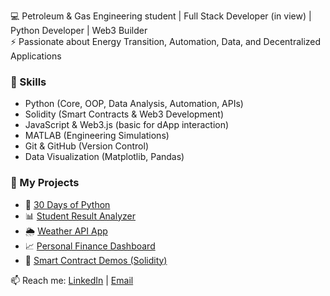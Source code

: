 💻 Petroleum & Gas Engineering student | Full Stack Developer (in view) | Python Developer | Web3 Builder  
⚡ Passionate about Energy Transition, Automation, Data, and Decentralized Applications  

### 🚀 Skills
- Python (Core, OOP, Data Analysis, Automation, APIs)
- Solidity (Smart Contracts & Web3 Development)
- JavaScript & Web3.js (basic for dApp interaction)
- MATLAB (Engineering Simulations)
- Git & GitHub (Version Control)
- Data Visualization (Matplotlib, Pandas)

### 📂 My Projects
- 🐍 [30 Days of Python](https://github.com/Pellyhu/30-days-python)
- 📊 [Student Result Analyzer](#)
- 🌦️ [Weather API App](#)
- 📈 [Personal Finance Dashboard](#)
- 🔗 [Smart Contract Demos (Solidity)](#)

📫 Reach me: [LinkedIn](#) | [Email](olaidegloriouschild@gmail.com)

